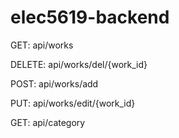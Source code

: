 # elec5619-backend


GET: api/works

DELETE: api/works/del/{work_id}

POST: api/works/add

PUT: api/works/edit/{work_id}

GET: api/category